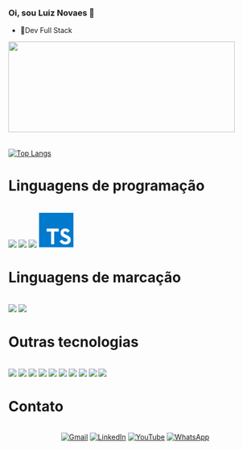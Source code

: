 ### Oi, sou Luiz Novaes 👋


- 🔭Dev Full Stack

<div align-item=center>
 <a href="https://github.com/LuizHenriqueLeandroNovaes">
  <img width="450em" height="180em" src="https://github-readme-stats-sigma-five.vercel.app/api?username=LuizHenriqueLeandroNovaes&show_icons=true&theme=nightowl&include_all_commits=true&count_private=true&custom_title=LuizHenriqueLeandroNovaes%20Roza%20%27s%20GitHub%20Stats"/>
  
</div>
 
 ##
 
 [![Top Langs](https://github-readme-stats.vercel.app/api/top-langs/?username=LuizHenriqueLeandroNovaes)](https://github.com/anuraghazra/github-readme-stats)

##
 
 <h1><b>Linguagens de programação</b></h1> <br>

<div>
            <img  height="70em"src="https://cdn.jsdelivr.net/gh/devicons/devicon/icons/javascript/javascript-plain.svg" />
           <img height="70em" src="https://cdn.jsdelivr.net/gh/devicons/devicon/icons/python/python-original.svg" />
           <img height="70em" src="https://cdn.jsdelivr.net/gh/devicons/devicon/icons/c/c-original.svg" />
           <img height="70em" src="https://raw.githubusercontent.com/devicons/devicon/master/icons/typescript/typescript-original.svg" />

</div>
 
 <h1>Linguagens de marcação</h1> <br>
 
 <div>
            <img height="70em" src="https://cdn.jsdelivr.net/gh/devicons/devicon/icons/html5/html5-original.svg" />
            <img height="70em" src="https://cdn.jsdelivr.net/gh/devicons/devicon/icons/css3/css3-original.svg" />
  </div>
 
 <h1>Outras tecnologias</h1> <br>
 
 <div>
            <img height="90em"src="https://cdn.jsdelivr.net/gh/devicons/devicon/icons/nodejs/nodejs-original-wordmark.svg" />
            <img height="80em" src="https://cdn.jsdelivr.net/gh/devicons/devicon/icons/npm/npm-original-wordmark.svg" />
             <img height="60em"src="https://cdn.jsdelivr.net/gh/devicons/devicon/icons/postgresql/postgresql-original-wordmark.svg" />
            <img height="60em" src="https://cdn.jsdelivr.net/gh/devicons/devicon/icons/react/react-original-wordmark.svg" />
             <img height="60em" src="https://cdn.iconscout.com/icon/free/png-512/figma-3521426-2944870.png?f=avif&w=256" />  
            <img height="80em" src="https://cdn.jsdelivr.net/gh/devicons/devicon/icons/arduino/arduino-original-wordmark.svg" />
            <img height="60em" src="https://cdn.jsdelivr.net/gh/devicons/devicon/icons/canva/canva-original.svg" />
            <img height="60em" src="https://cdn.jsdelivr.net/gh/devicons/devicon/icons/git/git-original.svg" />
            <img height="60em" src="https://cdn.jsdelivr.net/gh/devicons/devicon/icons/github/github-original.svg" />
            <img height="60em" src="https://cdn.jsdelivr.net/gh/devicons/devicon/icons/heroku/heroku-plain-wordmark.svg" />      
</div>

 ##
 
 <h1>Contato</h1> <br>
 
<div align="center">
    <a href="mailto:henrique.novaes93@gmail.com"><img src="https://img.shields.io/badge/Gmail-D14836?style=for-the-badge&logo=gmail&logoColor=white" alt="Gmail"></a>
    <a href="https://www.linkedin.com/in/luizhnovaes/" target="_blank"><img src="https://img.shields.io/badge/-LinkedIn-%230077B5?style=for-the-badge&logo=linkedin&logoColor=white" alt="LinkedIn"></a>
    <a href="https://www.youtube.com/@magnavideotecaderesolucoes6445/playlists" target="_blank"><img src="https://img.shields.io/badge/YouTube-FF0000?style=for-the-badge&logo=youtube&logoColor=white" alt="YouTube"></a>
    <a href="https://wa.me/5581984418086"><img src="https://img.shields.io/badge/WhatsApp-25D366?style=for-the-badge&logo=whatsapp&logoColor=white" alt="WhatsApp"></a>
</div>




 
            



